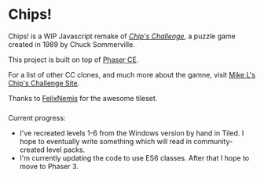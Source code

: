 # Chips!

Chips! is a WIP Javascript remake of *[Chip's Challenge](https://en.wikipedia.org/wiki/Chip%27s_Challenge)*, a puzzle game created in 1989 by Chuck Sommerville.

This project is built on top of [Phaser CE](http://phaser.io/).

For a list of other CC clones, and much more about the gamne, visit [Mike L's Chip's Challenge Site](http://www.pillowpc2001.net/#clone).

Thanks to [FelixNemis](http://cczone.invisionzone.com/index.php?/files/file/238-felix-challenge/) for the awesome tileset.

###

Current progress:

- I've recreated levels 1-6 from the Windows version by hand in Tiled. I hope to eventually write something which will read in community-created level packs.
- I'm currently updating the code to use ES6 classes. After that I hope to move to Phaser 3.
